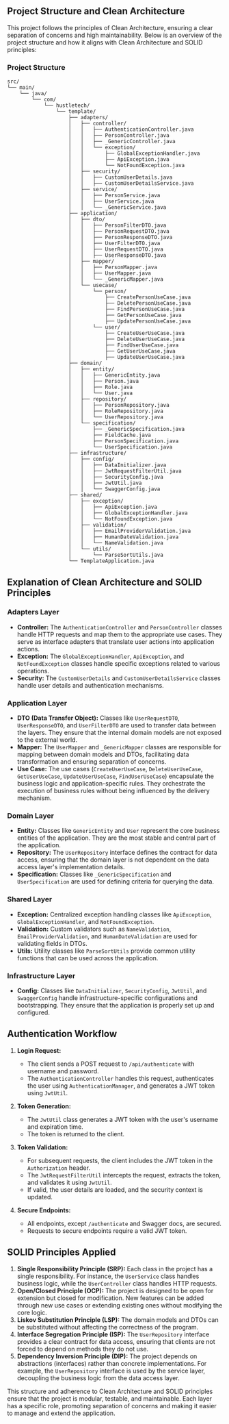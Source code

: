 ## Project Structure and Clean Architecture

This project follows the principles of Clean Architecture, ensuring a clear separation of concerns and high maintainability. Below is an overview of the project structure and how it aligns with Clean Architecture and SOLID principles:

### Project Structure

```
src/
└── main/
    └── java/
        └── com/
            └── hustletech/
                └── template/
                    ├── adapters/
                    │   ├── controller/
                    │   │   ├── AuthenticationController.java
                    │   │   ├── PersonController.java
                    │   │   ├── _GenericController.java
                    │   │   └── exception/
                    │   │       ├── GlobalExceptionHandler.java
                    │   │       ├── ApiException.java
                    │   │       └── NotFoundException.java
                    │   ├── security/
                    │   │   ├── CustomUserDetails.java
                    │   │   ├── CustomUserDetailsService.java
                    │   ├── service/
                    │   │   ├── PersonService.java
                    │   │   ├── UserService.java
                    │   │   └── _GenericService.java
                    ├── application/
                    │   ├── dto/
                    │   │   ├── PersonFilterDTO.java
                    │   │   ├── PersonRequestDTO.java
                    │   │   ├── PersonResponseDTO.java
                    │   │   ├── UserFilterDTO.java
                    │   │   ├── UserRequestDTO.java
                    │   │   ├── UserResponseDTO.java
                    │   ├── mapper/
                    │   │   ├── PersonMapper.java
                    │   │   ├── UserMapper.java
                    │   │   └── _GenericMapper.java
                    │   └── usecase/
                    │       └── person/
                    │           ├── CreatePersonUseCase.java
                    │           ├── DeletePersonUseCase.java
                    │           ├── FindPersonUseCase.java
                    │           ├── GetPersonUseCase.java
                    │           ├── UpdatePersonUseCase.java
                    │       └── user/
                    │           ├── CreateUserUseCase.java
                    │           ├── DeleteUserUseCase.java
                    │           ├── FindUserUseCase.java
                    │           ├── GetUserUseCase.java
                    │           ├── UpdateUserUseCase.java
                    ├── domain/
                    │   ├── entity/
                    │   │   ├── GenericEntity.java
                    │   │   ├── Person.java
                    │   │   ├── Role.java
                    │   │   └── User.java
                    │   ├── repository/
                    │   │   ├── PersonRepository.java
                    │   │   ├── RoleRepository.java
                    │   │   └── UserRepository.java
                    │   └── specification/
                    │       ├── _GenericSpecification.java
                    │       ├── FieldCache.java
                    │       ├── PersonSpecification.java
                    │       └── UserSpecification.java
                    ├── infrastructure/
                    │   ├── config/
                    │   │   ├── DataInitializer.java
                    │   │   ├── JwtRequestFilterUtil.java
                    │   │   ├── SecurityConfig.java
                    │   │   ├── JwtUtil.java
                    │   │   └── SwaggerConfig.java
                    ├── shared/
                    │   ├── exception/
                    │   │   ├── ApiException.java
                    │   │   ├── GlobalExceptionHandler.java
                    │   │   └── NotFoundException.java
                    │   ├── validation/
                    │   │   ├── EmailProviderValidation.java
                    │   │   ├── HumanDateValidation.java
                    │   │   └── NameValidation.java
                    │   └── utils/
                    │       └── ParseSortUtils.java
                    └── TemplateApplication.java
```

## Explanation of Clean Architecture and SOLID Principles

### Adapters Layer

- **Controller:** The `AuthenticationController` and `PersonController` classes handle HTTP requests and map them to the appropriate use cases. They serve as interface adapters that translate user actions into application actions.
- **Exception:** The `GlobalExceptionHandler`, `ApiException`, and `NotFoundException` classes handle specific exceptions related to various operations.
- **Security:** The `CustomUserDetails` and `CustomUserDetailsService` classes handle user details and authentication mechanisms.

### Application Layer

- **DTO (Data Transfer Object):** Classes like `UserRequestDTO`, `UserResponseDTO`, and `UserFilterDTO` are used to transfer data between the layers. They ensure that the internal domain models are not exposed to the external world.
- **Mapper:** The `UserMapper` and `_GenericMapper` classes are responsible for mapping between domain models and DTOs, facilitating data transformation and ensuring separation of concerns.
- **Use Case:** The use cases (`CreateUserUseCase`, `DeleteUserUseCase`, `GetUserUseCase`, `UpdateUserUseCase`, `FindUserUseCase`) encapsulate the business logic and application-specific rules. They orchestrate the execution of business rules without being influenced by the delivery mechanism.

### Domain Layer

- **Entity:** Classes like `GenericEntity` and `User` represent the core business entities of the application. They are the most stable and central part of the application.
- **Repository:** The `UserRepository` interface defines the contract for data access, ensuring that the domain layer is not dependent on the data access layer's implementation details.
- **Specification:** Classes like `_GenericSpecification` and `UserSpecification` are used for defining criteria for querying the data.

### Shared Layer

- **Exception:** Centralized exception handling classes like `ApiException`, `GlobalExceptionHandler`, and `NotFoundException`.
- **Validation:** Custom validators such as `NameValidation`, `EmailProviderValidation`, and `HumanDateValidation` are used for validating fields in DTOs.
- **Utils:** Utility classes like `ParseSortUtils` provide common utility functions that can be used across the application.

### Infrastructure Layer

- **Config:** Classes like `DataInitializer`, `SecurityConfig`, `JwtUtil`, and `SwaggerConfig` handle infrastructure-specific configurations and bootstrapping. They ensure that the application is properly set up and configured.

## Authentication Workflow

1. **Login Request:**

   - The client sends a POST request to `/api/authenticate` with username and password.
   - The `AuthenticationController` handles this request, authenticates the user using `AuthenticationManager`, and generates a JWT token using `JwtUtil`.

2. **Token Generation:**

   - The `JwtUtil` class generates a JWT token with the user's username and expiration time.
   - The token is returned to the client.

3. **Token Validation:**

   - For subsequent requests, the client includes the JWT token in the `Authorization` header.
   - The `JwtRequestFilterUtil` intercepts the request, extracts the token, and validates it using `JwtUtil`.
   - If valid, the user details are loaded, and the security context is updated.

4. **Secure Endpoints:**
   - All endpoints, except `/authenticate` and Swagger docs, are secured.
   - Requests to secure endpoints require a valid JWT token.

## SOLID Principles Applied

1. **Single Responsibility Principle (SRP):** Each class in the project has a single responsibility. For instance, the `UserService` class handles business logic, while the `UserController` class handles HTTP requests.
2. **Open/Closed Principle (OCP):** The project is designed to be open for extension but closed for modification. New features can be added through new use cases or extending existing ones without modifying the core logic.
3. **Liskov Substitution Principle (LSP):** The domain models and DTOs can be substituted without affecting the correctness of the program.
4. **Interface Segregation Principle (ISP):** The `UserRepository` interface provides a clear contract for data access, ensuring that clients are not forced to depend on methods they do not use.
5. **Dependency Inversion Principle (DIP):** The project depends on abstractions (interfaces) rather than concrete implementations. For example, the `UserRepository` interface is used by the service layer, decoupling the business logic from the data access layer.

This structure and adherence to Clean Architecture and SOLID principles ensure that the project is modular, testable, and maintainable. Each layer has a specific role, promoting separation of concerns and making it easier to manage and extend the application.
